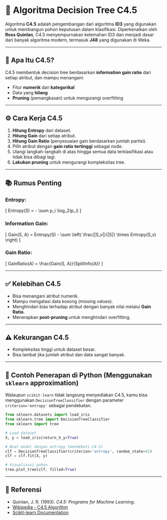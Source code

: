 # 🌳 Algoritma Decision Tree C4.5

Algoritma **C4.5** adalah pengembangan dari algoritma **ID3** yang digunakan untuk membangun pohon keputusan dalam klasifikasi. Diperkenalkan oleh **Ross Quinlan**, C4.5 menyempurnakan kelemahan ID3 dan menjadi dasar dari banyak algoritma modern, termasuk **J48** yang digunakan di Weka.

---

## 🧠 Apa Itu C4.5?

C4.5 membentuk decision tree berdasarkan **information gain ratio** dari setiap atribut, dan mampu menangani:
- Fitur **numerik** dan **kategorikal**
- Data yang **hilang**
- **Pruning** (pemangkasan) untuk mengurangi overfitting

---

## ⚙️ Cara Kerja C4.5

1. **Hitung Entropy** dari dataset.
2. **Hitung Gain** dari setiap atribut.
3. **Hitung Gain Ratio** (penyesuaian gain berdasarkan jumlah partisi).
4. Pilih atribut dengan **gain ratio tertinggi** sebagai node.
5. Ulangi langkah-langkah di atas hingga semua data terklasifikasi atau tidak bisa dibagi lagi.
6. **Lakukan pruning** untuk mengurangi kompleksitas tree.

---

## 📚 Rumus Penting

### Entropy:
\[
Entropy(S) = - \sum p_i \log_2(p_i)
\]

### Information Gain:
\[
Gain(S, A) = Entropy(S) - \sum \left( \frac{|S_v|}{|S|} \times Entropy(S_v) \right)
\]

### Gain Ratio:
\[
GainRatio(A) = \frac{Gain(S, A)}{SplitInfo(A)}
\]

---

## ✅ Kelebihan C4.5

- Bisa menangani atribut numerik.
- Mampu mengatasi data kosong (missing values).
- Menghindari bias terhadap atribut dengan banyak nilai melalui **Gain Ratio**.
- Menerapkan **post-pruning** untuk menghindari overfitting.

---

## ⚠️ Kekurangan C4.5

- Kompleksitas tinggi untuk dataset besar.
- Bisa lambat jika jumlah atribut dan data sangat banyak.

---

## 🧪 Contoh Penerapan di Python (Menggunakan `sklearn` approximation)

Walaupun `scikit-learn` tidak langsung menyediakan C4.5, kamu bisa menggunakan `DecisionTreeClassifier` dengan parameter `criterion='entropy'` sebagai pendekatan.

```python
from sklearn.datasets import load_iris
from sklearn.tree import DecisionTreeClassifier
from sklearn import tree

# Load dataset
X, y = load_iris(return_X_y=True)

# Buat model dengan entropy (mendekati C4.5)
clf = DecisionTreeClassifier(criterion='entropy', random_state=42)
clf = clf.fit(X, y)

# Visualisasi pohon
tree.plot_tree(clf, filled=True)
```

---

## 📘 Referensi

- Quinlan, J. R. (1993). *C4.5: Programs for Machine Learning*.
- [Wikipedia - C4.5 Algorithm](https://en.wikipedia.org/wiki/C4.5_algorithm)
- [Scikit-learn Documentation](https://scikit-learn.org/stable/modules/tree.html)
